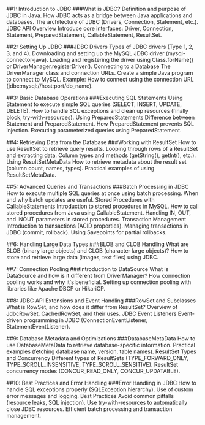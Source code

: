##1: Introduction to JDBC
###What is JDBC?
Definition and purpose of JDBC in Java.
How JDBC acts as a bridge between Java applications and databases.
The architecture of JDBC (Drivers, Connection, Statement, etc.).
JDBC API Overview
Introduce core interfaces: Driver, Connection, Statement, PreparedStatement, CallableStatement, ResultSet.

##2: Setting Up JDBC
###JDBC Drivers
Types of JDBC drivers (Type 1, 2, 3, and 4).
Downloading and setting up the MySQL JDBC driver (mysql-connector-java).
Loading and registering the driver using Class.forName() or DriverManager.registerDriver().
Connecting to a Database
The DriverManager class and connection URLs.
Create a simple Java program to connect to MySQL. Example: How to connect using the connection URL (jdbc:mysql://host:port/db_name).

##3: Basic Database Operations
###Executing SQL Statements
Using Statement to execute simple SQL queries (SELECT, INSERT, UPDATE, DELETE).
How to handle SQL exceptions and clean up resources (finally block, try-with-resources).
Using PreparedStatements
Difference between Statement and PreparedStatement.
How PreparedStatement prevents SQL injection.
Executing parameterized queries using PreparedStatement.

##4: Retrieving Data from the Database
###Working with ResultSet
How to use ResultSet to retrieve query results.
Looping through rows of a ResultSet and extracting data.
Column types and methods (getString(), getInt(), etc.).
Using ResultSetMetaData
How to retrieve metadata about the result set (column count, names, types).
Practical examples of using ResultSetMetaData.

##5: Advanced Queries and Transactions
###Batch Processing in JDBC
How to execute multiple SQL queries at once using batch processing.
When and why batch updates are useful.
Stored Procedures with CallableStatements
Introduction to stored procedures in MySQL.
How to call stored procedures from Java using CallableStatement.
Handling IN, OUT, and INOUT parameters in stored procedures.
Transaction Management
Introduction to transactions (ACID properties).
Managing transactions in JDBC (commit, rollback).
Using Savepoints for partial rollbacks.

##6: Handling Large Data Types
###BLOB and CLOB Handling
What are BLOB (binary large objects) and CLOB (character large objects)?
How to store and retrieve large data (images, text files) using JDBC.

##7: Connection Pooling
###Introduction to DataSource
What is DataSource and how is it different from DriverManager?
How connection pooling works and why it's beneficial.
Setting up connection pooling with libraries like Apache DBCP or HikariCP.

##8: JDBC API Extensions and Event Handling
###RowSet and Subclasses
What is RowSet, and how does it differ from ResultSet?
Overview of JdbcRowSet, CachedRowSet, and their uses.
JDBC Event Listeners
Event-driven programming in JDBC (ConnectionEventListener, StatementEventListener).

##9: Database Metadata and Optimizations
###DatabaseMetaData
How to use DatabaseMetaData to retrieve database-specific information.
Practical examples (fetching database name, version, table names).
ResultSet Types and Concurrency
Different types of ResultSets (TYPE_FORWARD_ONLY, TYPE_SCROLL_INSENSITIVE, TYPE_SCROLL_SENSITIVE).
ResultSet concurrency modes (CONCUR_READ_ONLY, CONCUR_UPDATABLE).

##10: Best Practices and Error Handling
###Error Handling in JDBC
How to handle SQL exceptions properly (SQLException hierarchy).
Use of custom error messages and logging.
Best Practices
Avoid common pitfalls (resource leaks, SQL injection).
Use try-with-resources to automatically close JDBC resources.
Efficient batch processing and transaction management.
